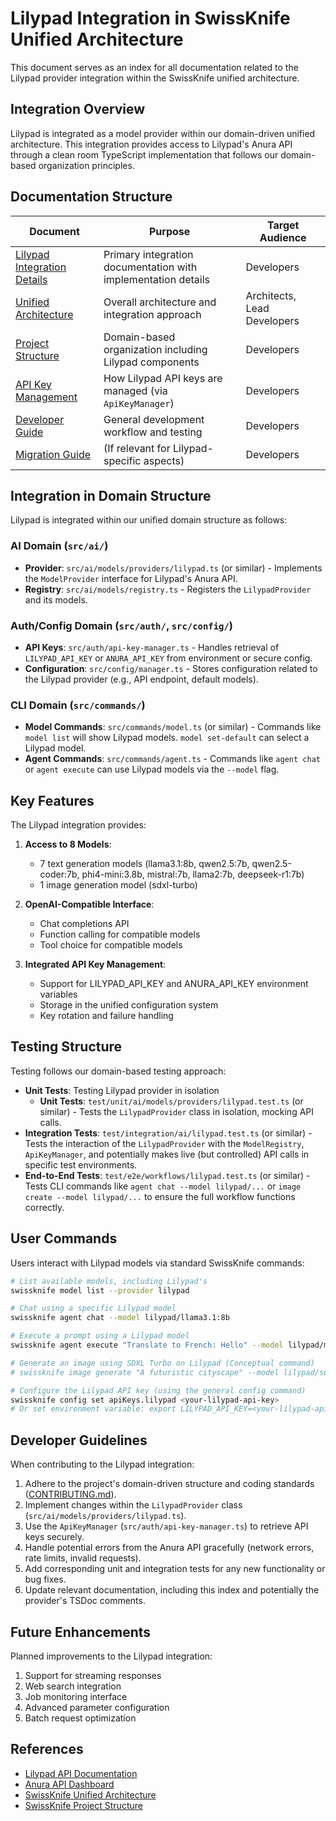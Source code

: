 # Lilypad Integration in SwissKnife Unified Architecture

This document serves as an index for all documentation related to the Lilypad provider integration within the SwissKnife unified architecture.

## Integration Overview

Lilypad is integrated as a model provider within our domain-driven unified architecture. This integration provides access to Lilypad's Anura API through a clean room TypeScript implementation that follows our domain-based organization principles.

## Documentation Structure

| Document | Purpose | Target Audience |
|----------|---------|----------------|
| [Lilypad Integration Details](LILYPAD_INTEGRATION.md) | Primary integration documentation with implementation details | Developers |
| [Unified Architecture](UNIFIED_ARCHITECTURE.md) | Overall architecture and integration approach | Architects, Lead Developers |
| [Project Structure](PROJECT_STRUCTURE.md) | Domain-based organization including Lilypad components | Developers |
| [API Key Management](API_KEY_MANAGEMENT.md) | How Lilypad API keys are managed (via `ApiKeyManager`) | Developers |
| [Developer Guide](DEVELOPER_GUIDE.md) | General development workflow and testing | Developers |
| [Migration Guide](MIGRATION_GUIDE.md) | (If relevant for Lilypad-specific aspects) | Developers |

## Integration in Domain Structure

Lilypad is integrated within our unified domain structure as follows:

### AI Domain (`src/ai/`)
- **Provider**: `src/ai/models/providers/lilypad.ts` (or similar) - Implements the `ModelProvider` interface for Lilypad's Anura API.
- **Registry**: `src/ai/models/registry.ts` - Registers the `LilypadProvider` and its models.

### Auth/Config Domain (`src/auth/`, `src/config/`)
- **API Keys**: `src/auth/api-key-manager.ts` - Handles retrieval of `LILYPAD_API_KEY` or `ANURA_API_KEY` from environment or secure config.
- **Configuration**: `src/config/manager.ts` - Stores configuration related to the Lilypad provider (e.g., API endpoint, default models).

### CLI Domain (`src/commands/`)
- **Model Commands**: `src/commands/model.ts` (or similar) - Commands like `model list` will show Lilypad models. `model set-default` can select a Lilypad model.
- **Agent Commands**: `src/commands/agent.ts` - Commands like `agent chat` or `agent execute` can use Lilypad models via the `--model` flag.

## Key Features

The Lilypad integration provides:

1. **Access to 8 Models**:
   - 7 text generation models (llama3.1:8b, qwen2.5:7b, qwen2.5-coder:7b, phi4-mini:3.8b, mistral:7b, llama2:7b, deepseek-r1:7b)
   - 1 image generation model (sdxl-turbo)

2. **OpenAI-Compatible Interface**:
   - Chat completions API
   - Function calling for compatible models
   - Tool choice for compatible models

3. **Integrated API Key Management**:
   - Support for LILYPAD_API_KEY and ANURA_API_KEY environment variables
   - Storage in the unified configuration system
   - Key rotation and failure handling

## Testing Structure

Testing follows our domain-based testing approach:

- **Unit Tests**: Testing Lilypad provider in isolation
  - **Unit Tests**: `test/unit/ai/models/providers/lilypad.test.ts` (or similar) - Tests the `LilypadProvider` class in isolation, mocking API calls.
- **Integration Tests**: `test/integration/ai/lilypad.test.ts` (or similar) - Tests the interaction of the `LilypadProvider` with the `ModelRegistry`, `ApiKeyManager`, and potentially makes live (but controlled) API calls in specific test environments.
- **End-to-End Tests**: `test/e2e/workflows/lilypad.test.ts` (or similar) - Tests CLI commands like `agent chat --model lilypad/...` or `image create --model lilypad/...` to ensure the full workflow functions correctly.

## User Commands

Users interact with Lilypad models via standard SwissKnife commands:

```bash
# List available models, including Lilypad's
swissknife model list --provider lilypad

# Chat using a specific Lilypad model
swissknife agent chat --model lilypad/llama3.1:8b

# Execute a prompt using a Lilypad model
swissknife agent execute "Translate to French: Hello" --model lilypad/mistral:7b

# Generate an image using SDXL Turbo on Lilypad (Conceptual command)
# swissknife image generate "A futuristic cityscape" --model lilypad/sdxl-turbo

# Configure the Lilypad API key (using the general config command)
swissknife config set apiKeys.lilypad <your-lilypad-api-key>
# Or set environment variable: export LILYPAD_API_KEY=<your-lilypad-api-key>
```

## Developer Guidelines

When contributing to the Lilypad integration:

1.  Adhere to the project's domain-driven structure and coding standards ([CONTRIBUTING.md](./CONTRIBUTING.md)).
2.  Implement changes within the `LilypadProvider` class (`src/ai/models/providers/lilypad.ts`).
3.  Use the `ApiKeyManager` (`src/auth/api-key-manager.ts`) to retrieve API keys securely.
4.  Handle potential errors from the Anura API gracefully (network errors, rate limits, invalid requests).
5.  Add corresponding unit and integration tests for any new functionality or bug fixes.
6.  Update relevant documentation, including this index and potentially the provider's TSDoc comments.

## Future Enhancements

Planned improvements to the Lilypad integration:

1. Support for streaming responses
2. Web search integration
3. Job monitoring interface
4. Advanced parameter configuration
5. Batch request optimization

## References

- [Lilypad API Documentation](https://docs.lilypad.tech/lilypad/developer-resources/inference-api)
- [Anura API Dashboard](https://anura.lilypad.tech/)
- [SwissKnife Unified Architecture](./UNIFIED_ARCHITECTURE.md)
- [SwissKnife Project Structure](./PROJECT_STRUCTURE.md)
